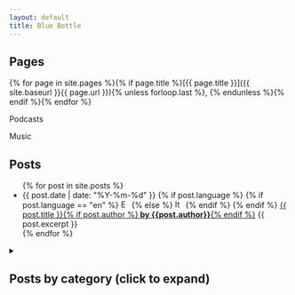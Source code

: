 ```yaml
---
layout: default
title: Blue Bottle
---
```

## Pages
{% for page in site.pages %}{% if page.title %}[{{ page.title }}]({{ site.baseurl }}{{ page.url }}){% unless forloop.last %}, {% endunless %}{% endif %}{% endfor %}

<div class="row">
  <div class="flip-card">
    <div class="flip-card-inner">
      <div class="flip-card-front">
        <i class="fas fa-podcast fa-3x"></i>
      </div>
      <div class="flip-card-back">
        <p>Podcasts</p>
      </div>
    </div>
  </div>

  <div class="flip-card">
    <div class="flip-card-inner">
      <div class="flip-card-front">
        <i class="fas fa-music fa-3x"></i>
      </div>
      <div class="flip-card-back">
        <p>Music</p>
      </div>
    </div>
  </div>
</div>

## Posts
<ul>
  {% for post in site.posts %}
    <li>
      {{ post.date | date: "%Y-%m-%d" }}
      {% if post.language %}
        {% if post.language == "en" %}
          <img src="{{ site.baseurl }}/assets/images/flags/gb.svg" alt="English" height="15">
        {% else %}
          <img src="{{ site.baseurl }}/assets/images/flags/it.svg" alt="Italian" height="15"> 
        {% endif %}
      {% endif %}
      <a href="{{ site.baseurl }}{{ post.url }}">{{ post.title }}{% if post.author %}<b> by {{post.author}}</b>{% endif %}</a>
      {{ post.excerpt }}
    </li>
  {% endfor %}
</ul>

<details>
  <summary><h2>Posts by category (click to expand)</h2></summary>
  
  {% for category in site.categories %}
  <h3>{{ category[0] }}</h3>
    <ul>
      {% for post in category[1] %}
      <li>
        {{ post.date | date: "%Y-%m-%d" }}
        {% if post.language %}
          {% if post.language == "en" %}
            <img src="{{ site.baseurl }}/assets/images/flags/gb.svg" alt="English" height="15">
          {% else %}
            <img src="{{ site.baseurl }}/assets/images/flags/it.svg" alt="Italian" height="15"> 
          {% endif %}
        {% endif %}
        <a href="{{ site.baseurl }}{{ post.url }}">{{ post.title }}{% if post.author %}<b> by {{post.author}}</b>{% endif %}</a>
        {{ post.excerpt }}
      </li>
      {% endfor %}
    </ul>
  {% endfor %}
</details>
